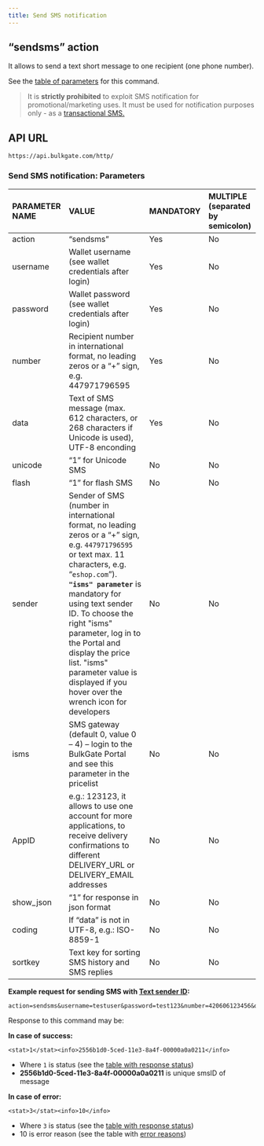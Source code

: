 ```yaml
---
title: Send SMS notification
---
```


## “sendsms” action
It allows to send a text short message to one recipient (one phone number). 

See the [table of parameters](#send-sms-notification-parameters) for this command.

> It is **strictly prohibited** to exploit SMS notification for promotional/marketing uses. It must be used for notification purposes only - as a [transactional SMS.](difference-promotional-transactional-sms.md#transactional-sms)

## API URL
``` url
https://api.bulkgate.com/http/
```

### Send SMS notification: Parameters

| PARAMETER NAME | VALUE | MANDATORY | MULTIPLE (separated by semicolon) |
|:--- |:--- |:--- |:--- |
|action|“sendsms”|	Yes|	No|
|username|	Wallet username (see wallet credentials after login)|	Yes|	No|
|password|Wallet password (see wallet credentials after login)	|Yes|	No|
|number|Recipient number in international format, no leading zeros or a “+” sign, e.g. 447971796595 	|Yes|	No|
|data|Text of SMS message (max. 612 characters, or 268 characters if Unicode is used), UTF-8 enconding	|Yes|	No|
|unicode|“1” for Unicode SMS	|No|	No|
|flash|“1” for flash SMS|	No|	No|
|sender|	Sender of SMS (number in international format, no leading zeros or a “+” sign, e.g. `447971796595` or text max. 11 characters, e.g. “`eshop.com`”). **`"isms" parameter`** is mandatory for using text sender ID. To choose the right "isms" parameter, log in to the Portal and display the price list. "isms" parameter value is displayed if you hover over the wrench icon for developers	|No	|No|
|isms|SMS gateway (default 0, value 0 – 4) – login to the BulkGate Portal and see this parameter in the pricelist	|No	|No|
|AppID|	e.g.: 123123, it allows to use one account for more applications, to receive delivery confirmations to different  DELIVERY_URL or DELIVERY_EMAIL addresses|	No	|No|
|show_json|“1” for response in json format|	No|	No|
|coding|	If “data” is not in UTF-8, e.g.: ISO-8859-1|	No|	No|
|sortkey|	Text key for sorting SMS history and SMS replies|	No|	No|


**Example request for sending SMS with [Text sender ID](sender-type.md):**
``` url
action=sendsms&username=testuser&password=test123&number=420606123456&data=Hello&sender=testSender&isms=2
```

Response to this command may be:

**In case of success:**
``` url
<stat>1</stat><info>2556b1d0-5ced-11e3-8a4f-00000a0a0211</info>
```

 - Where `1` is status (see the [table with response status](http-low-level-api-send-bulk-sms-same-text.md#send-bulk-sms-with-same-text-response-status))
 - **2556b1d0-5ced-11e3-8a4f-00000a0a0211** is unique smsID of message
 
 **In case of error:**
``` url
<stat>3</stat><info>10</info>
```
 - Where `3` is status (see the [table with response status](http-low-level-api-send-bulk-sms-same-text.md#send-bulk-sms-with-same-text-response-status))
 - 10 is error reason (see the table with [error reasons](http-low-level-api-send-bulk-sms-same-text.md#send-bulk-sms-with-same-text-error-reasons))
